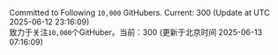 Committed to Following `10,000` GitHubers. Current: <!-- FOLLOWING_COUNT -->300<!-- FOLLOWING_COUNT --> (Update at UTC <!-- LAST_UPDATED -->2025-06-12 23:16:09<!-- LAST_UPDATED -->)<br>
致力于关注`10,000`个GitHuber。当前：<!-- FOLLOWING_COUNT -->300<!-- FOLLOWING_COUNT --> (更新于北京时间 <!-- LAST_UPDATED_CST -->2025-06-13 07:16:09<!-- LAST_UPDATED_CST -->)
